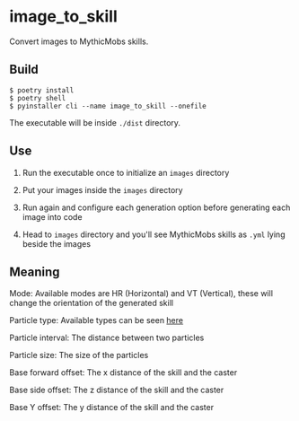 # image_to_skill

Convert images to MythicMobs skills.

## Build

```
$ poetry install
$ poetry shell
$ pyinstaller cli --name image_to_skill --onefile
```

The executable will be inside `./dist` directory.

## Use

1. Run the executable once to initialize an `images` directory

2. Put your images inside the `images` directory

3. Run again and configure each generation option before generating each image into code

4. Head to `images` directory and you'll see MythicMobs skills as `.yml` lying beside the images

## Meaning

Mode: Available modes are HR (Horizontal) and VT (Vertical), these will change the orientation of the generated skill

Particle type: Available types can be seen [here](https://git.mythiccraft.io/mythiccraft/MythicMobs/-/wikis/skills/effects/particles/types)

Particle interval: The distance between two particles

Particle size: The size of the particles

Base forward offset: The x distance of the skill and the caster

Base side offset: The z distance of the skill and the caster

Base Y offset: The y distance of the skill and the caster
